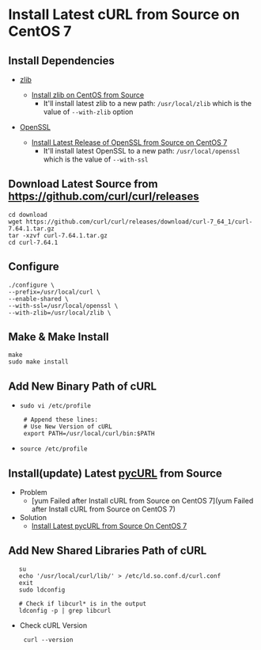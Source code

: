 # Install Latest cURL from Source on CentOS 7

## Install Dependencies

* [zlib](https://www.zlib.net/)
   * [Install zlib on CentOS from Source](https://github.com/northbright/Notes/blob/master/zlib/install-zlib-on-centos-from-source.md) 
      * It'll install latest zlib to a new path: `/usr/local/zlib` which is the value of `--with-zlib` option

* [OpenSSL](https://www.openssl.org/)
   * [Install Latest Release of OpenSSL from Source on CentOS 7](https://github.com/northbright/Notes/blob/master/openssl/install-latest-openssl-from-source-on-centos-7.md)
      * It'll install latest OpenSSL to a new path: `/usr/local/openssl` which is the value of `--with-ssl`

## Download Latest Source from <https://github.com/curl/curl/releases>

    cd download
    wget https://github.com/curl/curl/releases/download/curl-7_64_1/curl-7.64.1.tar.gz
    tar -xzvf curl-7.64.1.tar.gz
    cd curl-7.64.1

## Configure

    ./configure \
    --prefix=/usr/local/curl \
    --enable-shared \
    --with-ssl=/usr/local/openssl \
    --with-zlib=/usr/local/zlib \

## Make & Make Install

    make
    sudo make install

## Add New Binary Path of cURL
* `sudo vi /etc/profile`

       # Append these lines:
       # Use New Version of cURL
       export PATH=/usr/local/curl/bin:$PATH

* `source /etc/profile`

## Install(update) Latest [pycURL](http://pycurl.io/) from Source
* Problem
  * [yum Failed after Install cURL from Source on CentOS 7](yum Failed after Install cURL from Source on CentOS 7)
* Solution
  * [Install Latest pycURL from Source On CentOS 7](https://github.com/northbright/Notes/blob/master/python/install-latest-pycurl-from-source-on-centos-7.md)

## Add New Shared Libraries Path of cURL
      
       su
       echo '/usr/local/curl/lib/' > /etc/ld.so.conf.d/curl.conf
       exit
       sudo ldconfig
            
       # Check if libcurl* is in the output
       ldconfig -p | grep libcurl
         
* Check cURL Version
   
       curl --version
